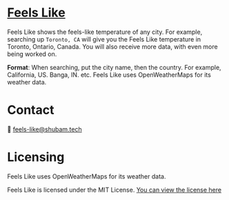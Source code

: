 # [Feels Like](https://shubam.tech/feels-like)

Feels Like shows the feels-like temperature of any city. 
For example, searching up `Toronto, CA` will give you the Feels Like temperature in Toronto, Ontario, Canada. You will also receive more data, with even more being worked on.

**Format**: When searching, put the city name, then the country. For example, California, US. Banga, IN. etc.
Feels Like uses OpenWeatherMaps for its weather data.

# Contact
📧 feels-like@shubam.tech

# Licensing 
Feels Like uses OpenWeatherMaps for its weather data.

Feels Like is licensed under the MIT License. [You can view the license here](https://github.com/DevShubam/feels-like/blob/main/LICENSE)
